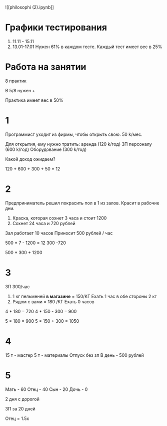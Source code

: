 ![[philosophi (2).ipynb]]
# Графики тестирования
1. 11.11 - 15.11
2. 13.01-17.01
Нужен 61% в каждом тесте.
Каждый тест имеет вес в 25%
# Работа на занятии
8 практик

В 5/8 нужен +


Практика имеет вес в 50%



# 1
Программист уходит из фирмы, чтобы открыть свою.
50 k/мес.

Для открытия, ему нужно тратить:
аренда (120 k/год)
ЗП персоналу (600 k/год)
Оборудование (300 k/год)

Какой доход ожидаем?

120 + 600 + 300 + 50 * 12

# 2
Предприниматель решил покрасить пол в 1 из залов.
Красит в рабочие дни.

1. Краска, которая сохнет 3 часа и стоит 1200
2. Сохнет 24 часа и 720 рублей

Зал работает 10 часов
Приносит 500 рублей / час

500 * 7 - 1200 = 12 300
-720


500 * 300  + 1200

# 3
ЗП 300/час
1. 1 кг пельменей **в магазине** = 150/КГ
	Ехать 1 час в обе стороны
		2 кг
1. Рядом с вами = 180 /КГ
	Ехать 0 часов



4 * 180 = 720
4 * 150 - 300 = 900

5 * 180 = 900
5 * 150 + 300 = 1050

# 4
15 т - мастер
5 т - материалы
Отпуск без зп
В день - 500 рублей


# 5
Мать - 60
Отец - 40
Сын - 20
Дочь - 0

2 дня с дорогой

ЗП за 20 дней

Отец = 1.5x




